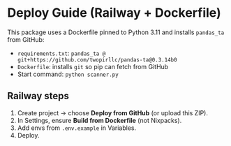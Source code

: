 # Deploy Guide (Railway + Dockerfile)

This package uses a Dockerfile pinned to Python 3.11 and installs `pandas_ta` from GitHub:

- `requirements.txt`: `pandas_ta @ git+https://github.com/twopirllc/pandas-ta@0.3.14b0`
- `Dockerfile`: installs `git` so pip can fetch from GitHub
- Start command: `python scanner.py`

## Railway steps
1) Create project → choose **Deploy from GitHub** (or upload this ZIP).
2) In Settings, ensure **Build from Dockerfile** (not Nixpacks).
3) Add envs from `.env.example` in Variables.
4) Deploy.
